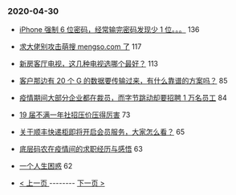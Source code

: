 ### 2020-04-30 
- [iPhone 强制 6 位密码，经常输完密码发现少 1 位。。。](https://www.v2ex.com/t/667513) 136
- [求大佬别攻击萌搜 mengso.com 了](https://www.v2ex.com/t/667390) 117
- [新房客厅电视，这几种电视选哪个最好？](https://www.v2ex.com/t/667479) 113
- [客户那边有 20 个 G 的数据要传输过来，有什么靠谱的方案吗？](https://www.v2ex.com/t/667505) 85
- [疫情期间大部分企业都在裁员，而字节跳动却要招聘 1 万名员工](https://www.v2ex.com/t/667492) 84
- [19 届不满一年社招压价压得厉害](https://www.v2ex.com/t/667564) 73
- [关于顺丰快递柜即将开启会员服务，大家怎么看？](https://www.v2ex.com/t/667491) 65
- [底层码农在疫情间的求职经历与感悟](https://www.v2ex.com/t/667404) 63
- [一个人生困惑](https://www.v2ex.com/t/667497) 62 

- [ < 上一页 ](https://github.com/able8/v2ex-hot-record/blob/master/2020-04-29.md) -------- [ 下一页 > ](https://github.com/able8/v2ex-hot-record/blob/master/2020-05-01.md)